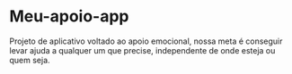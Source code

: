 # Meu-apoio-app
Projeto de aplicativo voltado ao apoio emocional, nossa meta é conseguir levar ajuda a qualquer um que precise, independente de onde esteja ou quem seja. 
